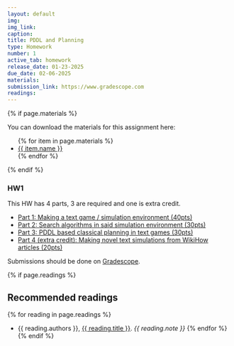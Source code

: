 ```yaml
---
layout: default
img:
img_link: 
caption: 
title: PDDL and Planning
type: Homework
number: 1
active_tab: homework
release_date: 01-23-2025
due_date: 02-06-2025
materials:
submission_link: https://www.gradescope.com
readings:
---
```


{% if page.materials %}
<div class="alert alert-info">
You can download the materials for this assignment here:
<ul>
{% for item in page.materials %}
<li><a href="{{item.url}}">{{ item.name }}</a></li>
{% endfor %}
</ul>
</div>
{% endif %}

### HW1

This HW has 4 parts, 3 are required and one is extra credit.

- [Part 1: Making a text game / simulation environment (40pts)](part-1-textgame/part-1-textgame.md)
- [Part 2: Search algorithms in said simulation environment (30pts)](part-2-search/part-2-search.md)
- [Part 3: PDDL based classical planning in text games (30pts)](part-3-planning/part-3-planning.md)
- [Part 4 (extra credit): Making novel text simulations from WikiHow articles (20pts)](part-4-pddl-extra-credit/part-4-pddl-extra-credit.md)


Submissions should be done on [Gradescope]({{page.submission_link}}).

<!-- ## Grading
<div class="alert alert-warning" markdown="1">

</div> -->

{% if page.readings %} 
## Recommended readings
{% for reading in page.readings %}
* {{ reading.authors }}, <a href="{{ reading.url }}">{{ reading.title }}</a>.  <i>{{ reading.note }}</i>
{% endfor %}
{% endif %}
